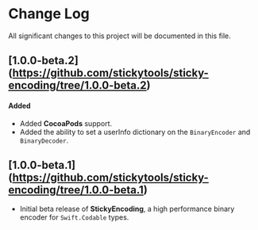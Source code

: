 # Change Log
All significant changes to this project will be documented in this file.

## [1.0.0-beta.2] (https://github.com/stickytools/sticky-encoding/tree/1.0.0-beta.2)

#### Added
- Added **CocoaPods** support.
- Added the ability to set a userInfo dictionary on the `BinaryEncoder` and `BinaryDecoder`.

## [1.0.0-beta.1] (https://github.com/stickytools/sticky-encoding/tree/1.0.0-beta.1)

- Initial beta release of **StickyEncoding**, a high performance binary encoder for `Swift.Codable` types.
